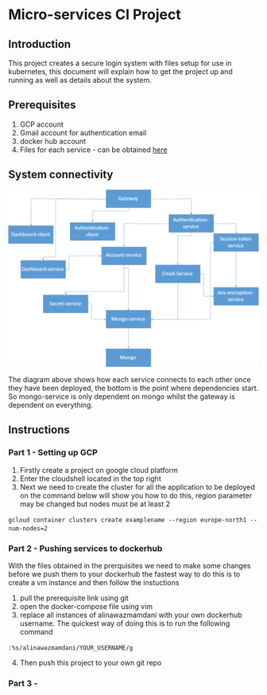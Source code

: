 # Micro-services CI Project
## Introduction
This project creates a secure login system with files setup for use in kubernetes, this document will explain how to get the project up and running as well as details about the system.
## Prerequisites
1. GCP account
2. Gmail account for authentication email
3. docker hub account
4. Files for each service - can be obtained [here](https://github.com/AlinawazMamdani/CI-project)


## System connectivity
![Diagram](https://github.com/AlinawazMamdani/login-kubernetes/blob/master/Drawing1.png)

The diagram above shows how each service connects to each other once they have been deployed, the bottom is the point where dependencies start. So mongo-service is only dependent on mongo whilst the gateway is dependent on everything.

## Instructions

### Part 1 - Setting up GCP
1. Firstly create a project on google cloud platform
2. Enter the cloudshell located in the top right 
3. Next we need to create the cluster for all the application to be deployed on the command below will show you how to do this, region parameter may be changed but nodes must be at least 2

`gcloud container clusters create examplename --region europe-north1 --num-nodes=2`

### Part 2 - Pushing services to dockerhub
With the files obtained in the prerquisites we need to make some changes before we push them to your dockerhub the fastest way to do this is to create a vm instance and then follow the instuctions

1. pull the prerequisite link using git
2. open the docker-compose file using vim
3. replace all instances of alinawazmamdani with your own dockerhub username. The quickest way of doing this is to run the following command 

`:%s/alinawazmamdani/YOUR_USERNAME/g`

4. Then push this project to your own git repo
### Part 3 - 
